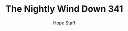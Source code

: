 ---
image: /assets/img/nwd/341_nwd_ephesians_4_29_b_nlt.png
title: The Nightly Wind Down 341
categories:
  - The Nightly Wind Down
author: Hope Staff
notes: The Nightly Wind Down 341
embed: >-
  EMBED_GOES_HERE
transcript: >-
  SOME LINES OF TEXT START HERE
---